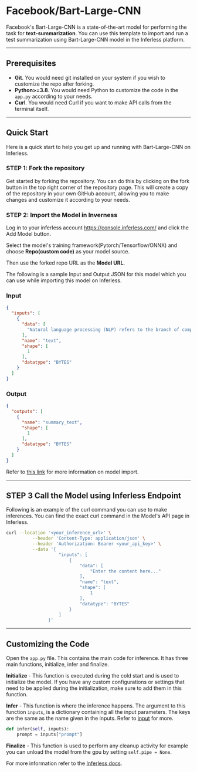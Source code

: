# Facebook/Bart-Large-CNN

Facebook's Bart-Large-CNN is a state-of-the-art model for performing the task for **text-summarization**. You can use this template to import and run a test summarization using Bart-Large-CNN model in the Inferless platform.

---
## Prerequisites
- **Git**. You would need git installed on your system if you wish to customize the repo after forking.
- **Python>=3.8**. You would need Python to customize the code in the `app.py` according to your needs.
- **Curl**. You would need Curl if you want to make API calls from the terminal itself.

---
##  Quick Start
Here is a quick start to help you get up and running with Bart-Large-CNN on Inferless.

### STEP 1: Fork the repository
Get started by forking the repository. You can do this by clicking on the fork button in the top right corner of the repository page.
This will create a copy of the repository in your own GitHub account, allowing you to make changes and customize it according to your needs.

### STEP 2: Import the Model in Inverness

Log in to your inferless account https://console.inferless.com/  and click the Add Model button.

Select the model's training framework(Pytorch/Tensorflow/ONNX) and choose **Repo(custom code)** as your model source.

Then use the forked repo URL as the **Model URL**.

The following is a sample Input and Output JSON for this model which you can use while importing this model on Inferless.

### Input
```json
{
  "inputs": [
    {
      "data": [
        "Natural language processing (NLP) refers to the branch of computer science—and more specifically, the branch of artificial intelligence or AI—concerned with giving computers the ability to understand text and spoken words in much the same way human beings can. NLP combines computational linguistics—rule-based modeling of human language—with statistical, machine learning, and deep learning models. Together, these technologies enable computers to process human language in the form of text or voice data and to ‘understand’ its full meaning, complete with the speaker or writer’s intent and sentiment."
      ],
      "name": "text",
      "shape": [
        1
      ],
      "datatype": "BYTES"
    }
  ]
}
```

### Output
```json
{
  "outputs": [
    {
      "name": "summary_text",
      "shape": [
        1
      ],
      "datatype": "BYTES"
    }
  ]
}
```

Refer to [this link](https://docs.inferless.com/integrations/github-custom-code) for more information on model import.

---
## STEP 3 Call the Model using Inferless Endpoint 

Following is an example of the curl command you can use to make inferences. You can find the exact curl command in the Model's API page in Inferless.

```bash
curl --location '<your_inference_url>' \
          --header 'Content-Type: application/json' \
          --header 'Authorization: Bearer <your_api_key>' \
          --data '{
                    "inputs": [
                        {
                            "data": [
                                "Enter the content here..."
                            ],
                            "name": "text",
                            "shape": [
                                1
                            ],
                            "datatype": "BYTES"
                        }
                    ]
                }'
```

---
## Customizing the Code
Open the `app.py` file. This contains the main code for inference. It has three main functions, initialize, infer and finalize.

**Initialize** -  This function is executed during the cold start and is used to initialize the model. If you have any custom configurations or settings that need to be applied during the initialization, make sure to add them in this function.

**Infer** - This function is where the inference happens. The argument to this function `inputs`, is a dictionary containing all the input parameters. The keys are the same as the name given in the inputs. Refer to [input](#input) for more.

```python
def infer(self, inputs):
    prompt = inputs["prompt"]
```

**Finalize** - This function is used to perform any cleanup activity for example you can unload the model from the gpu by setting `self.pipe = None`.




For more information refer to the [Inferless docs](https://docs.inferless.com/).
